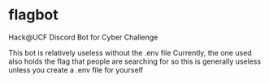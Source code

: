 # flagbot
Hack@UCF Discord Bot for Cyber Challenge

This bot is relatively useless without the .env file
Currently, the one used also holds the flag that people are searching for 
so this is generally useless unless you create a .env file for yourself
